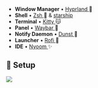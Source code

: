 * **Window Manager** • [Hyprland ](https://github.com/hyprwm/Hyprland) 💮
* **Shell** • [Zsh ](https://www.zsh.org) 🌠 & [starship](https://github.com/starship/starship) 
* **Terminal** • [Kitty ](https://sw.kovidgoyal.net/kitty/) 😽 
* **Panel** • [Waybar ](https://packages.gentoo.org/packages/gui-apps/waybar) 🍑 
* **Notify Daemon** • [Dunst ](https://packages.gentoo.org/packages/x11-misc/dunst) 📠 
* **Launcher** • [Rofi ](https://github.com/davatorium/rofi) 🎑 
* **IDE** • [Nyoom ](https://github.com/nyoom-engineering/nyoom.nvim) ✨

## 💮 Setup

<img src="https://i.imgur.com/Qk79IFB.jpg">


